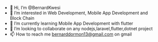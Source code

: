 - 👋 Hi, I’m @BernardKwesi
- 👀 I’m interested in Web Development, Mobile App Development and Block Chain
- 🌱 I’m currently learning Mobile App Development with flutter 
- 💞️ I’m looking to collaborate on any nodejs,laravel,flutter,dotnet project
- 📫 How to reach me bernarddormon13@gmail.com on gmail

<!---
BernardKwesi/BernardKwesi is a ✨ special ✨ repository because its `README.md` (this file) appears on your GitHub profile.
You can click the Preview link to take a look at your changes.
--->

